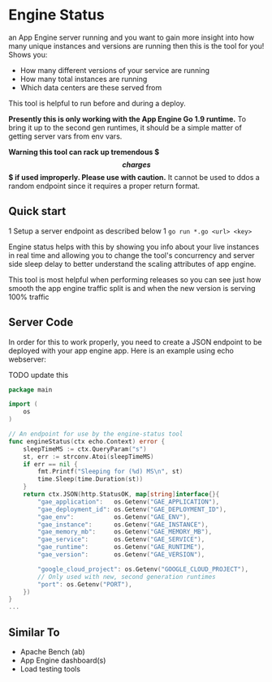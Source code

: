 # Engine Status

an App Engine server running and you want to gain more insight
into how many unique instances and versions are running then
this is the tool for you! Shows you:

- How many different versions of your service are running
- How many total instances are running
- Which data centers are these served from

This tool is helpful to run before and during a deploy.

**Presently this is only working with the App Engine
Go 1.9 runtime.** To bring it up to the second gen runtimes,
it should be a simple matter of getting server vars from env vars.

**Warning this tool can rack up tremendous \$$$charges$$\$ if used
improperly. Please use with caution.** It cannot be used to ddos
a random endpoint since it requires a proper return format.

## Quick start

1 Setup a server endpoint as described below
1 `go run *.go <url> <key>`


Engine status helps with this by showing you info about your live instances
in real time and allowing you to change the tool's concurrency and server
side sleep delay to better understand the scaling attributes of app engine.

This tool is most helpful when performing releases so you can see just how
smooth the app engine traffic split is and when the new version is serving 100%
traffic

## Server Code

In order for this to work properly, you need to create a JSON endpoint
to be deployed with your app engine app. Here is an example using echo
webserver:

TODO update this

```go
package main

import (
    os
)

// An endpoint for use by the engine-status tool
func engineStatus(ctx echo.Context) error {
	sleepTimeMS := ctx.QueryParam("s")
	st, err := strconv.Atoi(sleepTimeMS)
	if err == nil {
		fmt.Printf("Sleeping for (%d) MS\n", st)
		time.Sleep(time.Duration(st))
	}
	return ctx.JSON(http.StatusOK, map[string]interface{}{
		"gae_application":   os.Getenv("GAE_APPLICATION"),
		"gae_deployment_id": os.Getenv("GAE_DEPLOYMENT_ID"),
		"gae_env":           os.Getenv("GAE_ENV"),
		"gae_instance":      os.Getenv("GAE_INSTANCE"),
		"gae_memory_mb":     os.Getenv("GAE_MEMORY_MB"),
		"gae_service":       os.Getenv("GAE_SERVICE"),
		"gae_runtime":       os.Getenv("GAE_RUNTIME"),
		"gae_version":       os.Getenv("GAE_VERSION"),

		"google_cloud_project": os.Getenv("GOOGLE_CLOUD_PROJECT"),
		// Only used with new, second generation runtimes
		"port": os.Getenv("PORT"),
	})
}
...

```

## Similar To

- Apache Bench (ab)
- App Engine dashboard(s)
- Load testing tools
